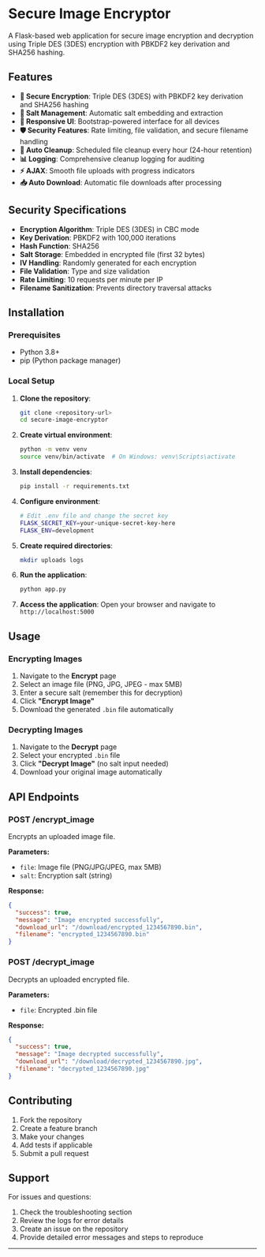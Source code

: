 # Secure Image Encryptor

A Flask-based web application for secure image encryption and decryption using Triple DES (3DES) encryption with PBKDF2 key derivation and SHA256 hashing.

## Features

- **🔐 Secure Encryption**: Triple DES (3DES) with PBKDF2 key derivation and SHA256 hashing
- **🔑 Salt Management**: Automatic salt embedding and extraction
- **📱 Responsive UI**: Bootstrap-powered interface for all devices
- **🛡️ Security Features**: Rate limiting, file validation, and secure filename handling
- **🧹 Auto Cleanup**: Scheduled file cleanup every hour (24-hour retention)
- **📊 Logging**: Comprehensive cleanup logging for auditing
- **⚡ AJAX**: Smooth file uploads with progress indicators
- **📥 Auto Download**: Automatic file downloads after processing

## Security Specifications

- **Encryption Algorithm**: Triple DES (3DES) in CBC mode
- **Key Derivation**: PBKDF2 with 100,000 iterations
- **Hash Function**: SHA256
- **Salt Storage**: Embedded in encrypted file (first 32 bytes)
- **IV Handling**: Randomly generated for each encryption
- **File Validation**: Type and size validation
- **Rate Limiting**: 10 requests per minute per IP
- **Filename Sanitization**: Prevents directory traversal attacks

## Installation

### Prerequisites

- Python 3.8+
- pip (Python package manager)

### Local Setup

1. **Clone the repository**:
   ```bash
   git clone <repository-url>
   cd secure-image-encryptor
   ```

2. **Create virtual environment**:
   ```bash
   python -m venv venv
   source venv/bin/activate  # On Windows: venv\Scripts\activate
   ```

3. **Install dependencies**:
   ```bash
   pip install -r requirements.txt
   ```

4. **Configure environment**:
   ```bash
   # Edit .env file and change the secret key
   FLASK_SECRET_KEY=your-unique-secret-key-here
   FLASK_ENV=development
   ```

5. **Create required directories**:
   ```bash
   mkdir uploads logs
   ```

6. **Run the application**:
   ```bash
   python app.py
   ```

7. **Access the application**:
   Open your browser and navigate to `http://localhost:5000`

## Usage

### Encrypting Images

1. Navigate to the **Encrypt** page
2. Select an image file (PNG, JPG, JPEG - max 5MB)
3. Enter a secure salt (remember this for decryption)
4. Click **"Encrypt Image"**
5. Download the generated `.bin` file automatically

### Decrypting Images

1. Navigate to the **Decrypt** page
2. Select your encrypted `.bin` file
3. Click **"Decrypt Image"** (no salt input needed)
4. Download your original image automatically

## API Endpoints

### POST /encrypt_image
Encrypts an uploaded image file.

**Parameters:**
- `file`: Image file (PNG/JPG/JPEG, max 5MB)
- `salt`: Encryption salt (string)

**Response:**
```json
{
  "success": true,
  "message": "Image encrypted successfully",
  "download_url": "/download/encrypted_1234567890.bin",
  "filename": "encrypted_1234567890.bin"
}
```

### POST /decrypt_image
Decrypts an uploaded encrypted file.

**Parameters:**
- `file`: Encrypted .bin file

**Response:**
```json
{
  "success": true,
  "message": "Image decrypted successfully",
  "download_url": "/download/decrypted_1234567890.jpg",
  "filename": "decrypted_1234567890.jpg"
}
```

## Contributing

1. Fork the repository
2. Create a feature branch
3. Make your changes
4. Add tests if applicable
5. Submit a pull request

## Support

For issues and questions:

1. Check the troubleshooting section
2. Review the logs for error details
3. Create an issue on the repository
4. Provide detailed error messages and steps to reproduce

---
